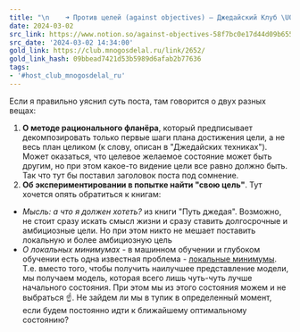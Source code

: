 ```yaml
---
title: "\n    ➜ Против целей (against objectives) — Джедайский Клуб \U0001F918✖️\U0001F469‍\U0001F4BB‍\n"
date: 2024-03-02
src_link: https://www.notion.so/against-objectives-58f7bc0e17d44d09b655f4784236bf5b
src_date: '2024-03-02 14:34:00'
gold_link: https://club.mnogosdelal.ru/link/2652/
gold_link_hash: 09bbead7421d53b5989d6afab2b77636
tags:
- '#host_club_mnogosdelal_ru'
---
```



Если я правильно уяснил суть поста, там говорится о двух разных вещах:


1. **О методе рационального фланёра**, который предписывает декомпозировать только первые шаги плана достижения цели, а не весь план целиком (к слову, описан в "Джедайских техниках"). Может оказаться, что целевое желаемое состояние может быть другим, но при этом какое-то видение цели все равно должно быть. Так что тут бы поставил заголовок поста под сомнение.
2. **Об экспериментировании в попытке найти "свою цель"**. Тут хочется опять обратиться к книгам:


* *Мысль: а что я должен хотеть?* из книги "Путь джедая". Возможно, не стоит сразу искать смысл жизни и сразу ставить долгосрочные и амбициозные цели. Но при этом никто не мешает поставить локальную и более амбициозную цель
* *О локальных минимумах* - в машинном обучении и глубоком обучении есть одна известная проблема - [локальные минимумы](https://wiki.loginom.ru/articles/local-minimum.html). Т.е. вместо того, чтобы получить наилучшее представление модели, мы получаем модель, которая всего лишь чуть-чуть лучше начального состояния. При этом мы из этого состояния можем и не выбраться ☝️. Не зайдем ли мы в тупик в определенный момент, если будем постоянно идти к ближайшему оптимальному состоянию?